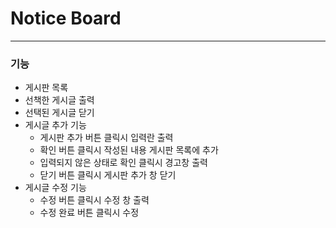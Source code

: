 # Notice Board

---

### 기능

- 게시판 목록
- 선책한 게시글 출력
- 선택된 게시글 닫기
- 게시글 추가 기능
  - 게시판 추가 버튼 클릭시 입력란 출력
  - 확인 버튼 클릭시 작성된 내용 게시판 목록에 추가
  - 입력되지 않은 상태로 확인 클릭시 경고창 출력
  - 닫기 버튼 클릭시 게시판 추가 창 닫기
- 게시글 수정 기능
  - 수정 버튼 클릭시 수정 창 출력
  - 수정 완료 버튼 클릭시 수정
